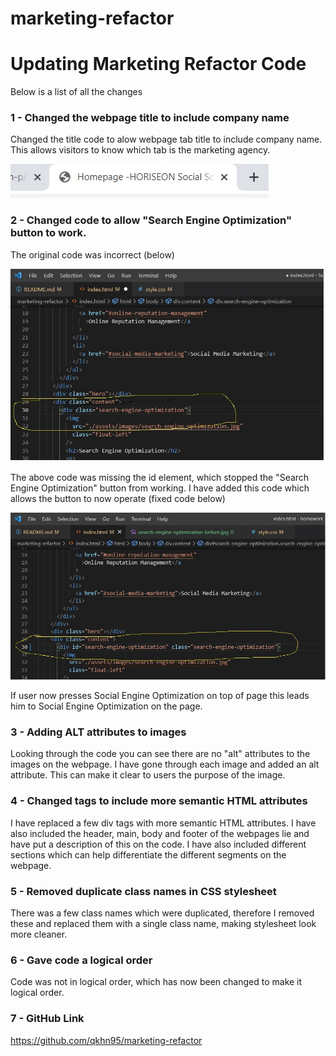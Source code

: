 # marketing-refactor

# Updating Marketing Refactor Code

Below is a list of all the changes

### 1 - Changed the webpage title to include company name

Changed the title code to alow webpage tab title to include company name. This allows visitors to know which tab is the marketing agency.

<img src="./assets/screenshots/homepage-title.jpg">

### 2 - Changed code to allow "Search Engine Optimization" button to work.

The original code was incorrect (below)

<img src="./assets/screenshots/search-engine-optimization-before.jpg">

The above code was missing the id element, which stopped the "Search Engine Optimization" button from working. I have added this code which allows the button to now operate (fixed code below)

<img src="./assets/screenshots/search-engine-optimization-after.jpg">

If user now presses Social Engine Optimization on top of page this leads him to Social Engine Optimization on the page.

### 3 - Adding ALT attributes to images

Looking through the code you can see there are no "alt" attributes to the images on the webpage. I have gone through each image and added an alt attribute. This can make it clear to users the purpose of the image.

### 4 - Changed tags to include more semantic HTML attributes

I have replaced a few div tags with more semantic HTML attributes. I have also included the header, main, body and footer of the webpages lie and have put a description of this on the code. I have also included different sections which can help differentiate the different segments on the webpage.

### 5 - Removed duplicate class names in CSS stylesheet

There was a few class names which were duplicated, therefore I removed these and replaced them with a single class name, making stylesheet look more cleaner.

### 6 - Gave code a logical order

Code was not in logical order, which has now been changed to make it logical order.

### 7 - GitHub Link

https://github.com/qkhn95/marketing-refactor
